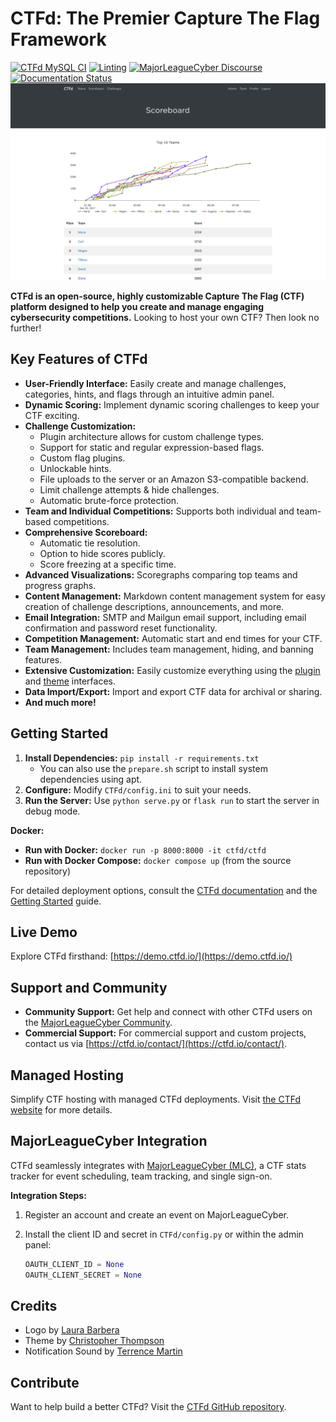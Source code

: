 # CTFd: The Premier Capture The Flag Framework

[![CTFd MySQL CI](https://github.com/CTFd/CTFd/workflows/CTFd%20MySQL%20CI/badge.svg?branch=master)](https://github.com/CTFd/CTFd/workflows/CTFd%20MySQL%20CI)
[![Linting](https://github.com/CTFd/CTFd/workflows/Linting/badge.svg?branch=master)](https://github.com/CTFd/CTFd/workflows/Linting)
[![MajorLeagueCyber Discourse](https://img.shields.io/discourse/status?server=https%3A%2F%2Fcommunity.majorleaguecyber.org%2F)](https://community.majorleaguecyber.org/)
[![Documentation Status](https://api.netlify.com/api/v1/badges/6d10883a-77bb-45c1-a003-22ce1284190e/deploy-status)](https://docs.ctfd.io)
![CTFd is a CTF in a can.](https://github.com/CTFd/CTFd/blob/master/CTFd/themes/core/static/img/scoreboard.png?raw=true)

**CTFd is an open-source, highly customizable Capture The Flag (CTF) platform designed to help you create and manage engaging cybersecurity competitions.** Looking to host your own CTF? Then look no further!

## Key Features of CTFd

*   **User-Friendly Interface:** Easily create and manage challenges, categories, hints, and flags through an intuitive admin panel.
*   **Dynamic Scoring:** Implement dynamic scoring challenges to keep your CTF exciting.
*   **Challenge Customization:**
    *   Plugin architecture allows for custom challenge types.
    *   Support for static and regular expression-based flags.
    *   Custom flag plugins.
    *   Unlockable hints.
    *   File uploads to the server or an Amazon S3-compatible backend.
    *   Limit challenge attempts & hide challenges.
    *   Automatic brute-force protection.
*   **Team and Individual Competitions:** Supports both individual and team-based competitions.
*   **Comprehensive Scoreboard:**
    *   Automatic tie resolution.
    *   Option to hide scores publicly.
    *   Score freezing at a specific time.
*   **Advanced Visualizations:** Scoregraphs comparing top teams and progress graphs.
*   **Content Management:** Markdown content management system for easy creation of challenge descriptions, announcements, and more.
*   **Email Integration:** SMTP and Mailgun email support, including email confirmation and password reset functionality.
*   **Competition Management:** Automatic start and end times for your CTF.
*   **Team Management:** Includes team management, hiding, and banning features.
*   **Extensive Customization:**  Easily customize everything using the [plugin](https://docs.ctfd.io/docs/plugins/overview) and [theme](https://docs.ctfd.io/docs/themes/overview) interfaces.
*   **Data Import/Export:** Import and export CTF data for archival or sharing.
*   **And much more!**

## Getting Started

1.  **Install Dependencies:** `pip install -r requirements.txt`
    *   You can also use the `prepare.sh` script to install system dependencies using apt.
2.  **Configure:** Modify `CTFd/config.ini` to suit your needs.
3.  **Run the Server:** Use `python serve.py` or `flask run` to start the server in debug mode.

**Docker:**

*   **Run with Docker:** `docker run -p 8000:8000 -it ctfd/ctfd`
*   **Run with Docker Compose:** `docker compose up` (from the source repository)

For detailed deployment options, consult the [CTFd documentation](https://docs.ctfd.io/docs/deployment/installation) and the [Getting Started](https://docs.ctfd.io/tutorials/getting-started/) guide.

## Live Demo

Explore CTFd firsthand: [https://demo.ctfd.io/](https://demo.ctfd.io/)

## Support and Community

*   **Community Support:** Get help and connect with other CTFd users on the [MajorLeagueCyber Community](https://community.majorleaguecyber.org/).
*   **Commercial Support:** For commercial support and custom projects, contact us via [https://ctfd.io/contact/](https://ctfd.io/contact/).

## Managed Hosting

Simplify CTF hosting with managed CTFd deployments. Visit [the CTFd website](https://ctfd.io/) for more details.

## MajorLeagueCyber Integration

CTFd seamlessly integrates with [MajorLeagueCyber (MLC)](https://majorleaguecyber.org/), a CTF stats tracker for event scheduling, team tracking, and single sign-on.

**Integration Steps:**

1.  Register an account and create an event on MajorLeagueCyber.
2.  Install the client ID and secret in `CTFd/config.py` or within the admin panel:

    ```python
    OAUTH_CLIENT_ID = None
    OAUTH_CLIENT_SECRET = None
    ```

## Credits

*   Logo by [Laura Barbera](http://www.laurabb.com/)
*   Theme by [Christopher Thompson](https://github.com/breadchris)
*   Notification Sound by [Terrence Martin](https://soundcloud.com/tj-martin-composer)

## Contribute

Want to help build a better CTFd? Visit the [CTFd GitHub repository](https://github.com/CTFd/CTFd).